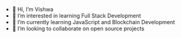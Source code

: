 - 👋 Hi, I’m Vishwa
- 👀 I’m interested in learning Full Stack Development 
- 🌱 I’m currently learning JavaScript and Blockchain Development
- 💞️ I’m looking to collaborate on open source projects

<!---
Vish-V/Vish-V is a ✨ special ✨ repository because its `README.md` (this file) appears on your GitHub profile.
You can click the Preview link to take a look at your changes.
--->
